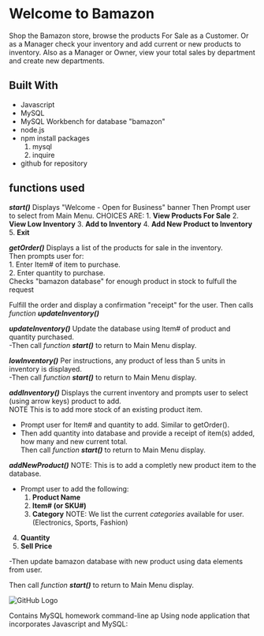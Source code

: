 # Welcome to Bamazon

Shop the Bamazon store, browse the products For Sale as a Customer.
Or as a Manager check your inventory and add current or new products to inventory.
Also as a Manager or Owner, view your total sales by department and create new departments.


## Built With
* Javascript
* MySQL
* MySQL Workbench for database "bamazon"
* node.js
* npm install packages
  1. mysql
  2. inquire  
* github for repository

## functions used
**_start()_**
  Displays "Welcome - Open for Business" banner
  Then Prompt user to select from Main Menu.  CHOICES ARE:
    1. __View Products For Sale__
    2. __View Low Inventory__
    3. __Add to Inventory__
    4. __Add New Product to Inventory__
    5. __Exit__

**_getOrder()_**
  Displays a list of the products for sale in the inventory.  
  Then prompts user for:  
    1. Enter Item# of item to purchase.  
    2. Enter quantity to purchase.  
  Checks "bamazon database" for enough product in stock to fulfull the request

  Fulfill the order and display a confirmation "receipt" for the user.
  Then calls *function __updateInventory()__*

**_updateInventory()_**
  Update the database using Item# of product and quantity purchased.  
   -Then call *function __start()__* to return to Main Menu display.

**_lowInventory()_**
  Per instructions, any product of less than 5 units in inventory is displayed.  
   -Then call *function __start()__* to return to Main Menu display.

**_addInventory()_**
  Displays the current inventory and prompts user to select (using arrow keys) product to add.  
NOTE This is to add more stock of an existing product item.
  - Prompt user for Item# and quantity to add. Similar to getOrder().
  - Then add quantity into database and provide a receipt of item(s) added, how many and new current total.  
Then call *function __start()__* to return to Main Menu display.

**_addNewProduct()_**
NOTE: This is to add a completly new product item to the database.
 - Prompt user to add the following:
    1) __Product Name__
    2) __Item# (or SKU#)__
    3) __Category__
    NOTE: We list the current *categories* available for user.
    (Electronics, Sports, Fashion)
  4) __Quantity__
  5) __Sell Price__

-Then update bamazon database with new product using data elements from user.

Then call *function __start()__* to return to Main Menu display.



![GitHub Logo](/images/logo.png)
<!-- Format: ![Alt Text](url) -->

Contains MySQL homework command-line ap
Using node application that incorporates Javascript and MySQL:
 